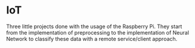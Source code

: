 # IoT
Three little projects done with the usage of the Raspberry Pi. They start from the implementation of preprocessing to the implementation of Neural Network to classify these data with a remote service/client approach.

